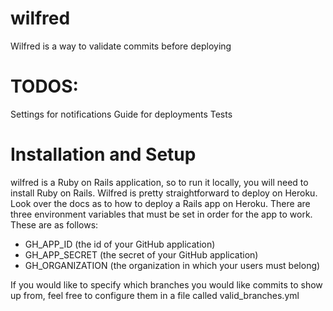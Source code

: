 wilfred
=======

Wilfred is a way to validate commits before deploying

TODOS:
====
Settings for notifications
Guide for deployments
Tests

Installation and Setup
====
wilfred is a Ruby on Rails application, so to run it locally, you will need to install Ruby on Rails.  Wilfred is pretty 
straightforward to deploy on Heroku.  Look over the docs as to how to deploy a Rails app on Heroku.  There are three 
environment variables that must be set in order for the app to work.  These are as follows:

- GH_APP_ID (the id of your GitHub application)
- GH_APP_SECRET (the secret of your GitHub application)
- GH_ORGANIZATION (the organization in which your users must belong)

If you would like to specify which branches you would like commits to show up from, feel free to configure them in a file called valid_branches.yml


